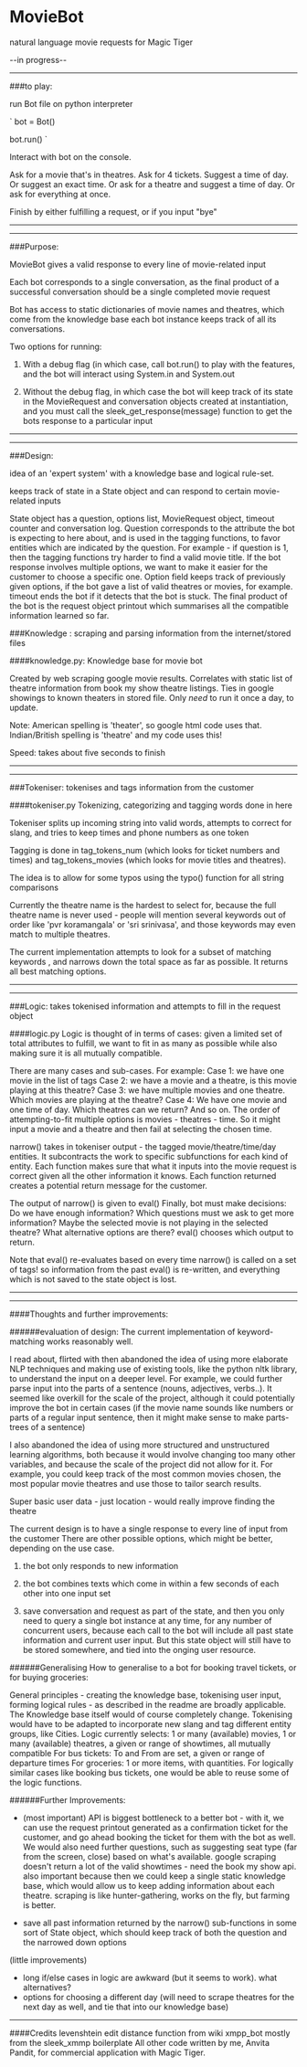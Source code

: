 # MovieBot
natural language movie requests for Magic Tiger

--in progress--

***
###to play:

run Bot file on python interpreter

`
bot = Bot()

bot.run()
`

Interact with bot on the console.

Ask for a movie that's in theatres. Ask for 4 tickets. Suggest a time of day.
Or suggest an exact time. Or ask for a theatre and suggest a time of day. Or
ask for everything at once.

Finish by either fulfilling a request, or if you input "bye"
***

***
###Purpose:

MovieBot gives a valid response to every line of movie-related input

Each bot corresponds to a single conversation, as the final product of a successful conversation should be a single
completed movie request

Bot has access to static dictionaries of movie names and theatres, which come from the knowledge base
each bot instance keeps track of all its conversations.

Two options for running:

1. With a debug flag (in which case, call bot.run() to play with the features,
and the bot will interact using System.in and System.out

2. Without the debug flag, in which case the bot will keep track of its state in the MovieRequest and conversation
objects created at instantiation, and you must call the sleek_get_response(message) function to get the bots
response to a particular input

***

***
###Design:

idea of an 'expert system' with a knowledge base and logical rule-set.

keeps track of state in a State object and can respond to certain movie-related inputs

State object has a question, options list, MovieRequest object, timeout counter and conversation log.
Question corresponds to the attribute the bot is expecting to here about, and is used in the
tagging functions, to favor entities which are indicated by the question. For example -
if question is 1, then the tagging functions try harder to find a valid movie title.
If the bot response involves multiple options, we want to make it easier for the customer
to choose a specific one. Option field keeps track of previously given options, if the bot gave
a list of valid theatres or movies, for example.
timeout ends the bot if it detects that the bot is stuck.
The final product of the bot is the request object printout which summarises all the compatible information
learned so far.

###Knowledge : scraping and parsing information from the internet/stored files

####knowledge.py:
Knowledge base for movie bot

Created by web scraping google movie results. Correlates with static list of
theatre information from book my show theatre listings. Ties in google showings
to known theaters in stored file.
Only *need* to run it once a day, to update.

Note: American spelling is 'theater', so google html code uses that.
Indian/British spelling is 'theatre' and my code uses this!

Speed: takes about five seconds to finish
***

***
###Tokeniser: tokenises and tags information from the customer

####tokeniser.py
Tokenizing, categorizing and tagging words done in here

Tokeniser splits up incoming string into valid words, attempts to correct for slang,
and tries to keep times and phone numbers as one token

Tagging is done in tag_tokens_num (which looks for ticket numbers and times)
and tag_tokens_movies (which looks for movie titles and theatres).

The idea is to allow for some typos using the typo() function for all string comparisons

Currently the theatre name is the hardest to select for, because the full theatre name is
never used - people will mention several keywords out of order like 'pvr koramangala' or
'sri srinivasa', and those keywords may even match to multiple theatres.

The current implementation attempts to look for a subset of matching keywords , and narrows
down the total space as far as possible. It returns all best matching options.
***

***
###Logic: takes tokenised information and attempts to fill in the request object

####logic.py
Logic is thought of in terms of cases: given a limited set of total
attributes to fulfill, we want to fit in as many as possible while also
making sure it is all mutually compatible.

There are many cases and sub-cases. For example:
Case 1: we have one movie in the list of tags
Case 2: we have a movie and a theatre, is this movie playing at this theatre?
Case 3: we have multiple movies and one theatre. Which movies are playing at the theatre?
Case 4: We have one movie and one time of day. Which theatres can we return?
And so on.
The order of attempting-to-fit multiple options is movies - theatres - time. So it might input a movie
and a theatre and then fail at selecting the chosen time.

narrow() takes in tokeniser output - the tagged movie/theatre/time/day entities.
It subcontracts the work to specific subfunctions for each kind of entity.
Each function makes sure that what it inputs into the movie request is
correct given all the other information it knows. Each function returned creates a
potential return message for the customer.

The output of narrow() is given to eval()
Finally, bot must make decisions: Do we have enough information?
Which questions must we ask to get more information?
Maybe the selected movie is not playing in the selected theatre? What
alternative options are there?
eval() chooses which output to return.

Note that eval() re-evaluates based on every time narrow() is called on a set
of tags! so information from the past eval() is re-written, and everything which is not
saved to the state object is lost.
***

***
####Thoughts and further improvements:

######evaluation of design:
The current implementation of keyword-matching works reasonably well.

I read about, flirted with then abandoned the idea of using more elaborate
NLP techniques and making use of existing tools, like the python nltk library,
to understand the input on a deeper level. For example, we could further parse input
into the parts of a sentence (nouns, adjectives, verbs..). It
seemed like overkill for the scale of the project, although it could potentially
improve the bot in certain cases (if the movie name sounds like numbers or parts of a regular
input sentence, then it might make sense to make parts-trees of a sentence)

I also abandoned the idea of using more structured and unstructured learning algorithms,
both because it would involve changing too many other variables, and because
the scale of the project did not allow for it. For example, you could keep track of the
most common movies chosen, the most popular movie theatres and use those to tailor
search results.

Super basic user data - just location - would really improve finding the theatre

The current design is to have a single response to every line of input from the customer
There are other possible options, which might be better, depending on the use case.
1. the bot only responds to new information

2. the bot combines texts which come in within a few seconds of each other into one input set

3. save conversation and request as part of the state, and then you only need to query a single bot
instance at any time, for any number of concurrent users, because each call to the bot will include all
past state information and current user input. But this state object will still have to be stored somewhere,
and tied into the onging user resource.

######Generalising
How to generalise to a bot for booking travel tickets, or for buying groceries:



General principles - creating the knowledge base, tokenising user input, forming logical rules -
as described in the readme are broadly applicable.  The Knowledge base itself would of course completely change.
Tokenising would have to be adapted to incorporate new slang and tag different entity groups, like Cities.
Logic currently selects:
1 or many (available) movies, 1 or many (available) theatres, a given or range of showtimes, all mutually compatible
For bus tickets: To and From are set, a given or range of departure times
For groceries: 1 or more items, with quantities.
For logically similar cases like booking bus tickets, one would be able to reuse some of the logic functions.

######Further Improvements:

- (most important) API is biggest bottleneck to a better bot - with it, we can use the request printout generated as a confirmation
ticket for the customer, and go ahead booking the ticket for them with the bot as well. We would also need further
questions, such as suggesting seat type (far from the screen, close) based on what's available.
google scraping doesn't return a lot of the valid showtimes - need
the book my show api. also important because then we could keep a single static knowledge
base, which would allow us to keep adding information about each theatre. scraping is like
hunter-gathering, works on the fly, but farming is better.

- save all past information returned by the narrow() sub-functions in some sort of State
object, which should keep track of both the question and the narrowed down options

(little improvements)
- long if/else cases in logic are awkward (but it seems to work). what alternatives?
- options for choosing a different day (will need to scrape theatres for the
next day as well, and tie that into our knowledge base)
***

####Credits
levenshtein edit distance function from wiki
xmpp_bot mostly from the sleek_xmmp boilerplate
All other code written by me, Anvita Pandit, for commercial application with Magic Tiger.


